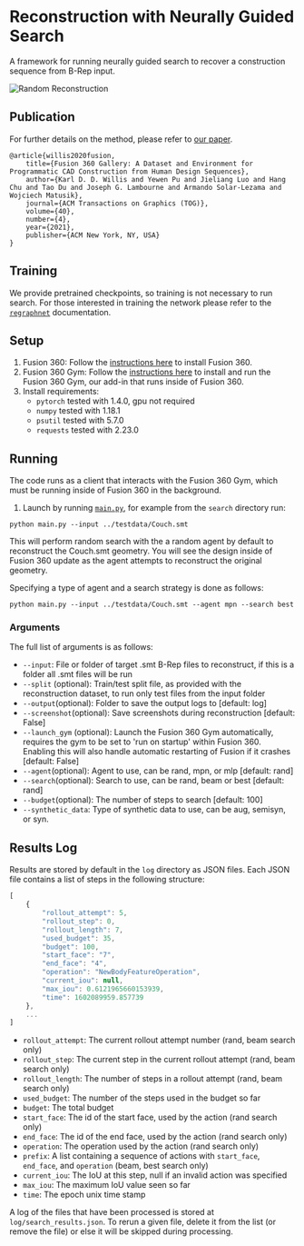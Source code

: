 # Reconstruction with Neurally Guided Search
A framework for running neurally guided search to recover a construction sequence from B-Rep input. 

![Random Reconstruction](https://i.gyazo.com/702ad3f8f443c44be4ad85383f7fa719.gif)

## Publication
For further details on the method, please refer to [our paper](https://arxiv.org/abs/2010.02392).
```
@article{willis2020fusion,
    title={Fusion 360 Gallery: A Dataset and Environment for Programmatic CAD Construction from Human Design Sequences},
    author={Karl D. D. Willis and Yewen Pu and Jieliang Luo and Hang Chu and Tao Du and Joseph G. Lambourne and Armando Solar-Lezama and Wojciech Matusik},
    journal={ACM Transactions on Graphics (TOG)},
    volume={40},
    number={4},
    year={2021},
    publisher={ACM New York, NY, USA}
}
```
## Training
We provide pretrained checkpoints, so training is not necessary to run search. For those interested in training the network please refer to the [`regraphnet`](../regraphnet) documentation.

## Setup
1. Fusion 360: Follow the [instructions here](../#install-fusion-360) to install Fusion 360.
2. Fusion 360 Gym: Follow the [instructions here](../fusion360gym#running) to install and run the Fusion 360 Gym, our add-in that runs inside of Fusion 360.
3. Install requirements: 
    - `pytorch` tested with 1.4.0, gpu not required
    - `numpy` tested with 1.18.1
    - `psutil` tested with 5.7.0
    - `requests` tested with 2.23.0


## Running
The code runs as a client that interacts with the Fusion 360 Gym, which must be running inside of Fusion 360 in the background.
1. Launch by running [`main.py`](main.py), for example from the `search` directory run:
```
python main.py --input ../testdata/Couch.smt
```
This will perform random search with the a random agent by default to reconstruct the Couch.smt geometry. You will see the design inside of Fusion 360 update as the agent attempts to reconstruct the original geometry. 

Specifying a type of agent and a search strategy is done as follows:
```
python main.py --input ../testdata/Couch.smt --agent mpn --search best
```

### Arguments
The full list of arguments is as follows:
- `--input`: File or folder of target .smt B-Rep files to reconstruct, if this is a folder all .smt files will be run
- `--split` (optional): Train/test split file, as provided with the reconstruction dataset, to run only test files from the input folder 
- `--output`(optional): Folder to save the output logs to [default: log]
- `--screenshot`(optional): Save screenshots during reconstruction [default: False]
- `--launch_gym` (optional): Launch the Fusion 360 Gym automatically, requires the gym to be set to 'run on startup' within Fusion 360. Enabling this will also handle automatic restarting of Fusion if it crashes [default: False]
- `--agent`(optional): Agent to use, can be rand, mpn, or mlp [default: rand]
- `--search`(optional): Search to use, can be rand, beam or best [default: rand]
- `--budget`(optional): The number of steps to search [default: 100]
- `--synthetic_data`: Type of synthetic data to use, can be aug, semisyn, or syn.


## Results Log
Results are stored by default in the `log` directory as JSON files. Each JSON file contains a list of steps in the following structure:

```js
[
    {
        "rollout_attempt": 5,
        "rollout_step": 0,
        "rollout_length": 7,
        "used_budget": 35,
        "budget": 100,
        "start_face": "7",
        "end_face": "4",
        "operation": "NewBodyFeatureOperation",
        "current_iou": null,
        "max_iou": 0.6121965660153939,
        "time": 1602089959.857739
    },
    ...
]
```
- `rollout_attempt`: The current rollout attempt number  (rand, beam search only)
- `rollout_step`: The current step in the current rollout attempt (rand, beam search only)
- `rollout_length`: The number of steps in a rollout attempt (rand, beam search only)
- `used_budget`: The number of the steps used in the budget so far
- `budget`: The total budget
- `start_face`: The id of the start face, used by the action (rand search only)
- `end_face`: The id of the end face, used by the action (rand search only)
- `operation`: The operation used by the action (rand search only)
- `prefix`: A list containing a sequence of actions with `start_face`, `end_face`, and `operation` (beam, best search only)
- `current_iou`: The IoU at this step, null if an invalid action was specified
- `max_iou`: The maximum IoU value seen so far
- `time`: The epoch unix time stamp


A log of the files that have been processed is stored at `log/search_results.json`. To rerun a given file, delete it from the list (or remove the file) or else it will be skipped during processing.


